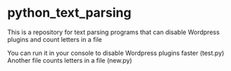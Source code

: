 # python_text_parsing
This is a repository for text parsing programs that can disable Wordpress plugins and count letters in a file

You can run it in your console to disable Wordpress plugins faster (test.py)
Another file counts letters in a file (new.py)
